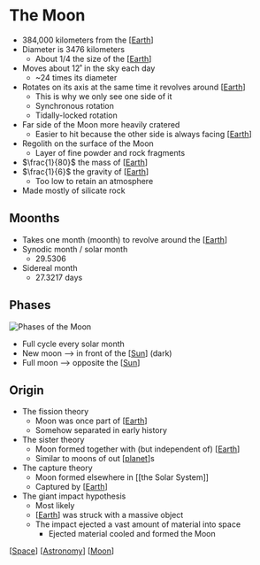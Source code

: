 # The Moon

- 384,000 kilometers from the [[Earth]]
- Diameter is 3476 kilometers
  - About $1/4$ the size of the [[Earth]]
- Moves about 12˚ in the sky each day
  - ~24 times its diameter
- Rotates on its axis at the same time it revolves around [[Earth]]
  - This is why we only see one side of it
  - Synchronous rotation
  - Tidally-locked rotation
- Far side of the Moon more heavily cratered
  - Easier to hit because the other side is always facing [[Earth]]
- Regolith on the surface of the Moon
  - Layer of fine powder and rock fragments
- $\frac{1}{80}$ the mass of [[Earth]]
- $\frac{1}{6}$ the gravity of [[Earth]]
  - Too low to retain an atmosphere
- Made mostly of silicate rock

## Moonths

- Takes one month (moonth) to revolve around the [[Earth]]
- Synodic month / solar month
  - 29.5306
- Sidereal month
  - 27.3217 days

## Phases

![Phases of the Moon](/assets/second-brain/2020-09-27-07-17-00.png)

- Full cycle every solar month
- New moon --> in front of the [[Sun]] (dark)
- Full moon --> opposite the [[Sun]]

## Origin

- The fission theory
  - Moon was once part of [[Earth]]
  - Somehow separated in early history
- The sister theory
  - Moon formed together with (but independent of) [[Earth]]
  - Similar to moons of out [[planet]]s
- The capture theory
  - Moon formed elsewhere in [[the Solar System]]
  - Captured by [[Earth]]
- The giant impact hypothesis
  - Most likely
  - [[Earth]] was struck with a massive object
  - The impact ejected a vast amount of material into space
    - Ejected material cooled and formed the Moon

[[Space]] [[Astronomy]] [[Moon]]

[//begin]: # "Autogenerated link references for markdown compatibility"
[earth]: earth "Earth 🜨"
[sun]: sun "Sun"
[planet]: planet "Planet"
[the-solar-system]: the-solar-system "The Solar System"
[space]: space "Space"
[astronomy]: astronomy "Astronomy"
[moon]: moon "Moon"
[//end]: # "Autogenerated link references"
